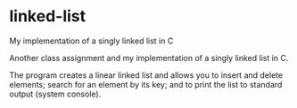 # linked-list
My implementation of a singly linked list in C

Another class assignment and my implementation of a singly linked list in C.

The program creates a linear linked list and allows you to insert and delete elements; 
search for an element by its key; and to print the list to standard output (system console).
